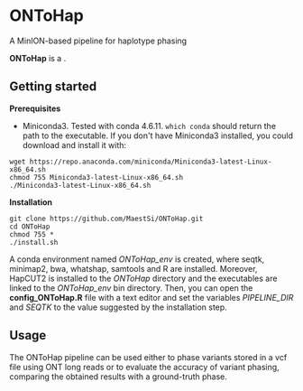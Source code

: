 # ONToHap
A MinION-based pipeline for haplotype phasing

**ONToHap** is a .

## Getting started

**Prerequisites**

* Miniconda3.
Tested with conda 4.6.11.
```which conda``` should return the path to the executable.
If you don't have Miniconda3 installed, you could download and install it with:
```
wget https://repo.anaconda.com/miniconda/Miniconda3-latest-Linux-x86_64.sh
chmod 755 Miniconda3-latest-Linux-x86_64.sh
./Miniconda3-latest-Linux-x86_64.sh
```

**Installation**

```
git clone https://github.com/MaestSi/ONToHap.git
cd ONToHap
chmod 755 *
./install.sh
```

A conda environment named _ONToHap_env_ is created, where seqtk, minimap2, bwa, whatshap, samtools and R are installed. Moreover, HapCUT2 is installed to the _ONToHap_ directory and the executables are linked to the _ONToHap_env_ bin directory.
Then, you can open the **config_ONToHap.R** file with a text editor and set the variables _PIPELINE_DIR_ and _SEQTK_ to the value suggested by the installation step.

## Usage

The ONToHap pipeline can be used either to phase variants stored in a vcf file using ONT long reads or to evaluate the accuracy of variant phasing, comparing the obtained results with a ground-truth phase.
